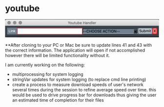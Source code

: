 # youtube

![Youtube GUI](https://github.com/lucascrlsn/hello/blob/master/Other/youtube_main.png)

**After cloning to your PC or Mac be sure to update lines 41 and 43 with the correct information. The application will open if not accomplished however there will be limited functionality without it. 

I am currently working on the following:
- multiprocessing for system logging
- stringVar updates for system logging (to replace cmd line printing)
- create a process to measure download speeds of user's network several times during the session to refine average speed over time. this would be used to drive progress bar for downloads thus giving the user an estimated time of completion for their files
